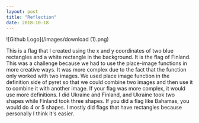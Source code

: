 ```yaml
---
layout: post
title: "Reflection"
date: 2018-10-18
---
```


![Github Logo](/images/download (1).png)

This is a flag that I created using the x and y coordinates of two blue rectangles and a white rectangle in the background. It is the flag of Finland. This was a challenge because we had to use the place-image functions in more creative ways. It was more complex due to the fact that the function only worked with two images. We used place image function in the definition side of pyret so that we could combine two images and then use it to combine it with another image. If your flag was more complex, it would use more definitions. I did Ukraine and Finland, and Ukraine took two shapes while Finland took three shapes. If you did a flag like Bahamas, you would do 4 or 5 shapes. I mostly did flags that have rectangles because personally I think it's easier.
